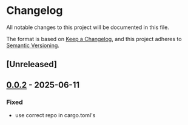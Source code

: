# Changelog

All notable changes to this project will be documented in this file.

The format is based on [Keep a Changelog](https://keepachangelog.com/en/1.0.0/),
and this project adheres to [Semantic Versioning](https://semver.org/spec/v2.0.0.html).

## [Unreleased]

## [0.0.2](https://github.com/theahaco/scaffold-stellar/compare/stellar-build-v0.0.1...stellar-build-v0.0.2) - 2025-06-11

### Fixed

- use correct repo in cargo.toml's

